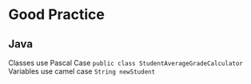 # Good Practice

## Java
Classes use Pascal Case 
`public class StudentAverageGradeCalculator`
Variables use camel case
`String newStudent`
